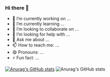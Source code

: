 ### Hi there 👋



- 🔭 I’m currently working on ...
- 🌱 I’m currently learning ...
- 👯 I’m looking to collaborate on ...
- 🤔 I’m looking for help with ...
- 💬 Ask me about ...
- 📫 How to reach me: ...
- 😄 Pronouns: ...
- ⚡ Fun fact: ...

[![Anurag's GitHub stats](https://github-readme-stats.vercel.app/api?username=gustavo-ribeiro-couto)](https://github.com/anuraghazra/github-readme-stats)
![Anurag's GitHub stats](https://github-readme-stats.vercel.app/api?username=gustavo-ribeiro-couto&show_icons=true&theme=dark)

